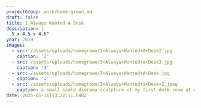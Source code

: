 ```yaml
---
projectGroup: work/home-grown.md
draft: false
title: I Always Wanted A Desk
description: |
  5 x 4.5 x 4.5"
year: 2019
images:
  - src: /assets/uploads/homegrown/I+Always+Wanted+A+Desk2.jpg
    caption: '2'
  - src: /assets/uploads/homegrown/I+Always+Wanted+a+Desk3.jpg
    caption: '3'
  - src: /assets/uploads/homegrown/I+Always+Wanted+A+Desk.jpg
    caption: '1'
  - src: /assets/uploads/homegrown/I+Always+Wanted+a+Desk+2.jpeg
    caption: a small scale diorama sculpture of my first dorm room at college
date: 2025-05-11T13:22:11.648Z
---
```


